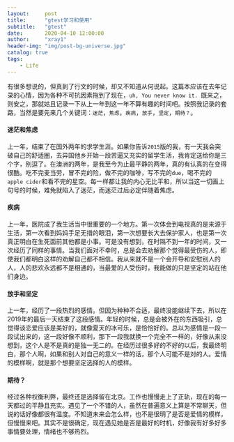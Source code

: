 ```yaml
---
layout:     post
title:      "gtest学习和使用"
subtitle:   "gtest"
date:       2020-04-10 12:00:00
author:     "xray1"
header-img: "img/post-bg-universe.jpg"
catalog: true
tags:
    - Life
---
```


有很多想说的，但真到了行文的时候，却又不知道从何说起。这篇本应该在去年记录的心情，因为各种不可抗因素拖到了现在，`uh, You never know it. `既来之，则安之，那就姑且记录一下从上一年到这一年不算有趣的时间吧。按照我记录的套路，当然是要先来几个关键词：`迷茫`，`焦虑`，`疾病`，`放手`，`坚定`，`期待？`。

#### 迷茫和焦虑
上一年，结束了在国外两年的求学生涯。如果你告诉`2015`版的我，有一天我会突破自己的舒适圈，去异国他乡开始一段苦逼又充实的留学生活，我肯定送给你是三个字，别逗了。在澳洲的两年，是我至今为止最平静的两年，真的有认真的在变得很酷。吃不完麦当劳，冒不完的险，做不完的咖啡，写不完的`due`，喝不完的`apple cider`和看不完的星空。每一样都让我的内心无比平和，所以当这一切画上句号的时候，难免就陷入了迷茫，而迷茫过后必定伴随着焦虑。

#### 疾病
上一年，医院成了我生活当中很重要的一个地方。第一次体会到电视真的是来源于生活，第一次看到妈妈手足无措的眼泪，第一次想要长大去保护家人，也是第一次真正明白在生死面前其他都是小事。可是没有想到，在时隔不到一年的时间，又一次经历了同样的事情。当我们面对不幸时，总是会去劝解那个觉得最受伤的人，即使我们都明白这样的劝解自己都不相信。我从来就不是一个会开导和安慰别人的人，人的悲欢永远都不是相通的，当最爱的人受伤时，我能做的只是坚定的站在他们身边。

#### 放手和坚定
上一年，经历了一段热烈的感情。但因为种种不合适，最终没能继续下去，所以在2019年的最后一天结束了这段感情。年轻的时候，总是会被外在的东西吸引，总觉得谈恋爱应该是美好的，就像夏天的冰可乐，是恰恰好的。总以为感情是一段一段试出来的，这一段好像不顺利，那下一段我就换一个完全不一样的，好像从来没想到，这个人是不是真的是独一无二的。在经历过很多好的不好的以后，我最终明白，那个人啊，如果和别人对自己的意义一样的话，那个人可能不是对的人。爱情的模样啊，就是那个想要坚定选择的人的模样。

#### 期待？
经过各种权衡利弊，最终还是选择留在北京。工作也慢慢走上了正轨，现在的每一天都过的平静且充实。遇见了一个不错的人，虽然在普遍意义上算是不常聊天，但说的话好像都很有温度。不知道未来会怎么样，也不是很明了是否是爱情的模样，但慢慢来吧。其实不是很确定，现在遇见她是否是最好的时机，好像我有好多好多事情要处理，情绪也不够热烈。

